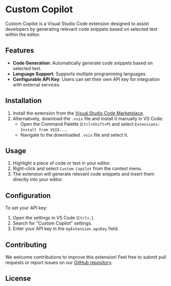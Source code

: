 # Custom Copilot

Custom Copilot is a Visual Studio Code extension designed to assist developers by generating relevant code snippets based on selected text within the editor.

## Features

- **Code Generation**: Automatically generate code snippets based on selected text.
- **Language Support**: Supports multiple programming languages.
- **Configurable API Key**: Users can set their own API key for integration with external services.

## Installation

1. Install the extension from the [Visual Studio Code Marketplace](https://marketplace.visualstudio.com/).
2. Alternatively, download the `.vsix` file and install it manually in VS Code:
   - Open the Command Palette (`Ctrl+Shift+P`) and select `Extensions: Install from VSIX...`.
   - Navigate to the downloaded `.vsix` file and select it.

## Usage

1. Highlight a piece of code or text in your editor.
2. Right-click and select `Custom Copilot` from the context menu.
3. The extension will generate relevant code snippets and insert them directly into your editor.


## Configuration

To set your API key:
1. Open the settings in VS Code (`Ctrl+,`).
2. Search for "Custom Copilot" settings.
3. Enter your API key in the `myExtension.apiKey` field.

## Contributing

We welcome contributions to improve this extension! Feel free to submit pull requests or report issues on our 
[GitHub repository](https://github.com/your-repo).

## License



